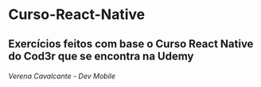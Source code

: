 # Curso-React-Native

## Exercícios feitos com base o Curso React Native do Cod3r que se encontra na Udemy

###### Verena Cavalcante - Dev Mobile

